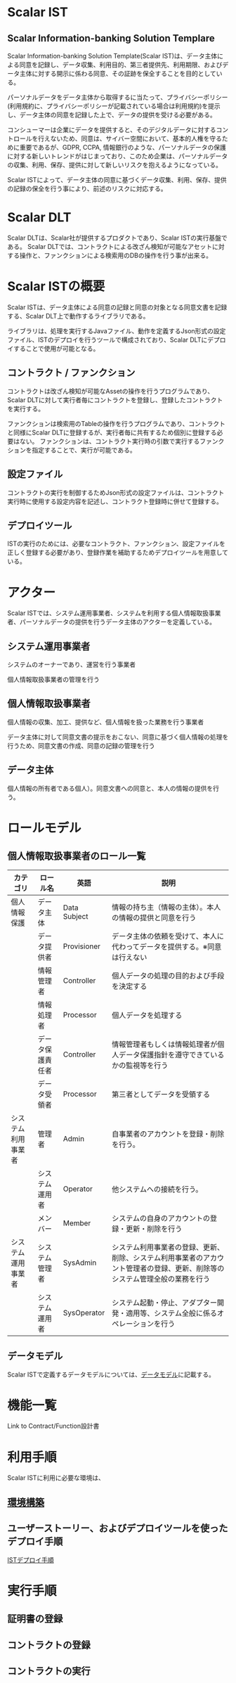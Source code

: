 # Scalar IST
## Scalar Information-banking Solution Templare

Scalar Information-banking Solution Template(Scalar IST)は、データ主体による同意を記録し、データ収集、利用目的、第三者提供先、利用期限、およびデータ主体に対する開示に係わる同意、その証跡を保全することを目的としている。

パーソナルデータをデータ主体から取得するに当たって、プライバシーポリシー(利用規約に、プライバシーポリシーが記載されている場合は利用規約)を提示し、データ主体の同意を記録した上で、データの提供を受ける必要がある。

コンシューマーは企業にデータを提供すると、そのデジタルデータに対するコントロールを行えないため、同意は、サイバー空間において、基本的人権を守るために重要であるが、GDPR, CCPA, 情報銀行のような、パーソナルデータの保護に対する新しいトレンドがはじまっており、このため企業は、パーソナルデータの収集、利用、保存、提供に対して新しいリスクを抱えるようになっている。

Scalar ISTによって、データ主体の同意に基づくデータ収集、利用、保存、提供の記録の保全を行う事により、前述のリスクに対応する。

# Scalar DLT
Scalar DLTは、Scalar社が提供するプロダクトであり、Scalar ISTの実行基盤である。
Scalar DLTでは、コントラクトによる改ざん検知が可能なアセットに対する操作と、ファンクションによる検索用のDBの操作を行う事が出来る。

# Scalar ISTの概要
Scalar ISTは、データ主体による同意の記録と同意の対象となる同意文書を記録する、Scalar DLT上で動作するライブラリである。

ライブラリは、処理を実行するJavaファイル、動作を定義するJson形式の設定ファイル、ISTのデプロイを行うツールで構成されており、Scalar DLTにデプロイすることで使用が可能となる。

## コントラクト / ファンクション
コントラクトは改ざん検知が可能なAssetの操作を行うプログラムであり、Scalar DLTに対して実行者毎にコントラクトを登録し、登録したコントラクトを実行する。

ファンクションは検索用のTableの操作を行うプログラムであり、コントラクトと同様にScalar DLTに登録するが、実行者毎に共有するため個別に登録する必要はない。
ファンクションは、コントラクト実行時の引数で実行するファンクションを指定することで、実行が可能である。

## 設定ファイル
コントラクトの実行を制御するためJson形式の設定ファイルは、コントラクト実行時に使用する設定内容を記述し、コントラクト登録時に併せて登録する。

## デプロイツール
ISTの実行のためには、必要なコントラクト、ファンクション、設定ファイルを正しく登録する必要があり、登録作業を補助するためデプロイツールを用意している。


# アクター

Scalar ISTでは、システム運用事業者、システムを利用する個人情報取扱事業者、パーソナルデータの提供を行うデータ主体のアクターを定義している。

## システム運用事業者
システムのオーナーであり、運営を行う事業者

個人情報取扱事業者の管理を行う

## 個人情報取扱事業者

個人情報の収集、加工、提供など、個人情報を扱った業務を行う事業者

データ主体に対して同意文書の提示をおこない、同意に基づく個人情報の処理を行うため、同意文書の作成、同意の記録の管理を行う

## データ主体
個人情報の所有者である個人）。同意文書への同意と、本人の情報の提供を行う。

# ロールモデル

## 個人情報取扱事業者のロール一覧

|カテゴリ|ロール名|英語|説明|
|--|--|--|--|
|個人情報保護|データ主体|Data Subject|情報の持ち主（情報の主体）。本人の情報の提供と同意を行う|
| |データ提供者|Provisioner|データ主体の依頼を受けて、本人に代わってデータを提供する。※同意は行えない|
| |情報管理者|Controller|個人データの処理の目的および手段を決定する|
| |情報処理者|Processor|個人データを処理する|
||データ保護責任者|Controller|情報管理者もしくは情報処理者が個人データ保護指針を遵守できているかの監視等を行う|
||データ受領者|Processor|第三者としてデータを受領する|
|システム利用事業者|管理者|Admin|自事業者のアカウントを登録・削除を行う。|
||システム運用者|Operator|他システムへの接続を行う。|
||メンバー|Member|システムの自身のアカウントの登録・更新・削除を行う|
|システム運用事業者|システム管理者|SysAdmin|システム利用事業者の登録、更新、削除、システム利用事業者のアカウント管理者の登録、更新、削除等のシステム管理全般の業務を行う|
||システム運用者|SysOperator|システム起動・停止、アダプター開発・適用等、システム全般に係るオペレーションを行う|




## データモデル
Scalar ISTで定義するデータモデルについては、[データモデル](docs/outline/datamodel.md)に記載する。

# 機能一覧
Link to Contract/Function設計書

# 利用手順
Scalar ISTに利用に必要な環境は、


## [環境構築](docs/infrastructure/infrastructure.md)

## ユーザーストーリー、およびデプロイツールを使ったデプロイ手順
[ISTデプロイ手順](docs/how_to_use.md)

# 実行手順
## 証明書の登録
## コントラクトの登録
## コントラクトの実行




